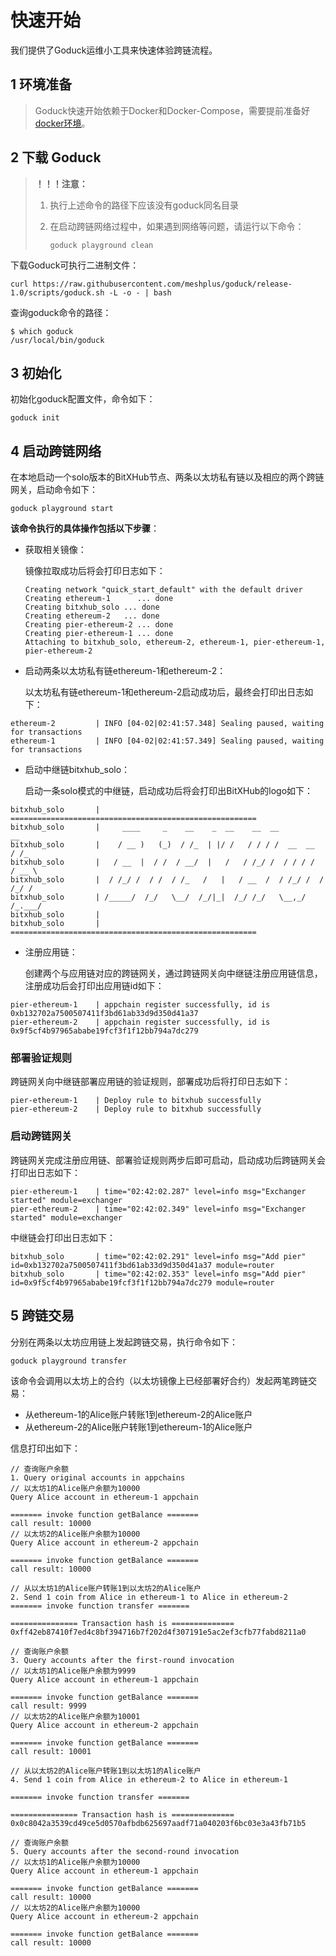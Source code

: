# 快速开始
我们提供了Goduck运维小工具来快速体验跨链流程。

## 1 环境准备

> Goduck快速开始依赖于Docker和Docker-Compose，需要提前准备好[docker环境](/v1.18/bitxhub/usage/env/)。

## 2 下载 Goduck

> **！！！注意：** 
>
> 1. 执行上述命令的路径下应该没有goduck同名目录
>
> 2. 在启动跨链网络过程中，如果遇到网络等问题，请运行以下命令：
>
>    ```shell
>    goduck playground clean
>    ```

下载Goduck可执行二进制文件：

```shell
curl https://raw.githubusercontent.com/meshplus/goduck/release-1.0/scripts/goduck.sh -L -o - | bash
```

查询goduck命令的路径：

```
$ which goduck
/usr/local/bin/goduck
```



## 3 初始化

初始化goduck配置文件，命令如下：
```shell
goduck init
```

## 4 启动跨链网络
在本地启动一个solo版本的BitXHub节点、两条以太坊私有链以及相应的两个跨链网关，启动命令如下：

```shell
goduck playground start
```
**该命令执行的具体操作包括以下步骤**：

- 获取相关镜像：

  镜像拉取成功后将会打印日志如下：

  ```shell
  Creating network "quick_start_default" with the default driver
  Creating ethereum-1      ... done
  Creating bitxhub_solo ... done
  Creating ethereum-2   ... done
  Creating pier-ethereum-2 ... done
  Creating pier-ethereum-1 ... done
  Attaching to bitxhub_solo, ethereum-2, ethereum-1, pier-ethereum-1, pier-ethereum-2
  ```

- 启动两条以太坊私有链ethereum-1和ethereum-2：

  以太坊私有链ethereum-1和ethereum-2启动成功后，最终会打印出日志如下：

```shell
ethereum-2         | INFO [04-02|02:41:57.348] Sealing paused, waiting for transactions
ethereum-1         | INFO [04-02|02:41:57.349] Sealing paused, waiting for transactions
```

- 启动中继链bitxhub_solo：

  启动一条solo模式的中继链，启动成功后将会打印出BitXHub的logo如下：

```shell
bitxhub_solo       | =======================================================
bitxhub_solo       |     ____     _    __    _  __    __  __            __
bitxhub_solo       |    / __ )   (_)  / /_  | |/ /   / / / /  __  __   / /_
bitxhub_solo       |   / __  |  / /  / __/  |   /   / /_/ /  / / / /  / __ \
bitxhub_solo       |  / /_/ /  / /  / /_   /   |   / __  /  / /_/ /  / /_/ /
bitxhub_solo       | /_____/  /_/   \__/  /_/|_|  /_/ /_/   \__,_/  /_.___/
bitxhub_solo       |
bitxhub_solo       | =======================================================
```

- 注册应用链：

  创建两个与应用链对应的跨链网关，通过跨链网关向中继链注册应用链信息，注册成功后会打印出应用链id如下：

```shell
pier-ethereum-1    | appchain register successfully, id is 0xb132702a7500507411f3bd61ab33d9d350d41a37
pier-ethereum-2    | appchain register successfully, id is 0x9f5cf4b97965ababe19fcf3f1f12bb794a7dc279
```

### 部署验证规则
跨链网关向中继链部署应用链的验证规则，部署成功后将打印日志如下：

```shell
pier-ethereum-1    | Deploy rule to bitxhub successfully
pier-ethereum-2    | Deploy rule to bitxhub successfully
```

### 启动跨链网关
跨链网关完成注册应用链、部署验证规则两步后即可启动，启动成功后跨链网关会打印出日志如下：

```shell
pier-ethereum-1    | time="02:42:02.287" level=info msg="Exchanger started" module=exchanger
pier-ethereum-2    | time="02:42:02.349" level=info msg="Exchanger started" module=exchanger
```
中继链会打印出日志如下：

```
bitxhub_solo       | time="02:42:02.291" level=info msg="Add pier" id=0xb132702a7500507411f3bd61ab33d9d350d41a37 module=router
bitxhub_solo       | time="02:42:02.353" level=info msg="Add pier" id=0x9f5cf4b97965ababe19fcf3f1f12bb794a7dc279 module=router
```




## 5 跨链交易

分别在两条以太坊应用链上发起跨链交易，执行命令如下：

```shell
goduck playground transfer
```
该命令会调用以太坊上的合约（以太坊镜像上已经部署好合约）发起两笔跨链交易：
- 从ethereum-1的Alice账户转账1到ethereum-2的Alice账户
- 从ethereum-2的Alice账户转账1到ethereum-1的Alice账户


信息打印出如下：
```shell
// 查询账户余额
1. Query original accounts in appchains
// 以太坊1的Alice账户余额为10000
Query Alice account in ethereum-1 appchain

======= invoke function getBalance =======
call result: 10000
// 以太坊2的Alice账户余额为10000
Query Alice account in ethereum-2 appchain

======= invoke function getBalance =======
call result: 10000

// 从以太坊1的Alice账户转账1到以太坊2的Alice账户
2. Send 1 coin from Alice in ethereum-1 to Alice in ethereum-2
======= invoke function transfer =======

=============== Transaction hash is ==============
0xff42eb87410f7ed4c8bf394716b7f202d4f307191e5ac2ef3cfb77fabd8211a0

// 查询账户余额
3. Query accounts after the first-round invocation
// 以太坊1的Alice账户余额为9999
Query Alice account in ethereum-1 appchain

======= invoke function getBalance =======
call result: 9999
// 以太坊2的Alice账户余额为10001
Query Alice account in ethereum-2 appchain

======= invoke function getBalance =======
call result: 10001

// 从以太坊2的Alice账户转账1到以太坊1的Alice账户
4. Send 1 coin from Alice in ethereum-2 to Alice in ethereum-1

======= invoke function transfer =======

=============== Transaction hash is ==============
0x0c8042a3539cd49ce5d0570afbdb625697aadf71a040203f6bc03e3a43fb71b5

// 查询账户余额
5. Query accounts after the second-round invocation
// 以太坊1的Alice账户余额为10000
Query Alice account in ethereum-1 appchain

======= invoke function getBalance =======
call result: 10000
// 以太坊2的Alice账户余额为10000
Query Alice account in ethereum-2 appchain

======= invoke function getBalance =======
call result: 10000
```